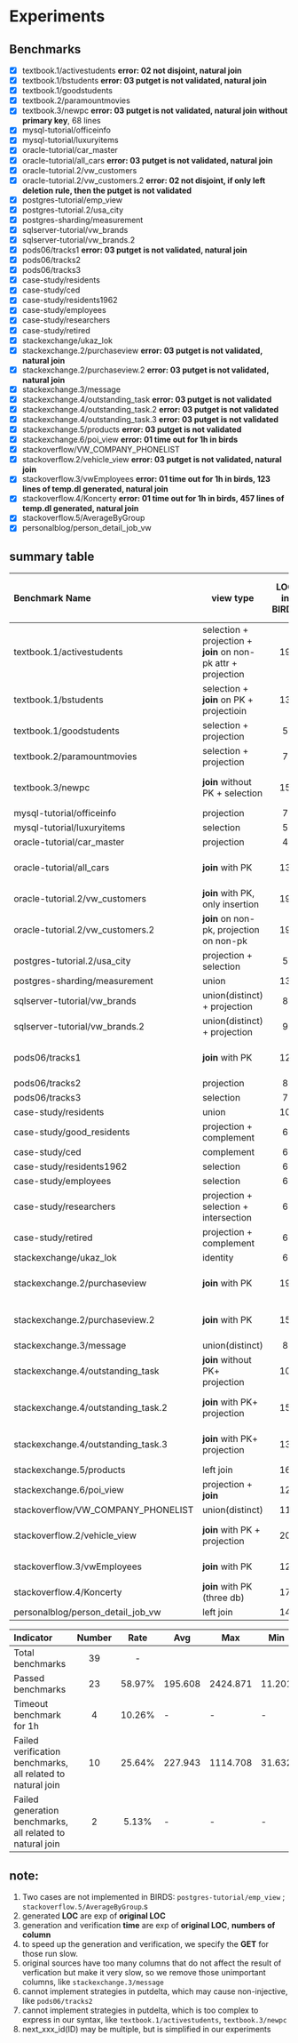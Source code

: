 # Experiments
## Benchmarks
- [x] textbook.1/activestudents **error: 02 not disjoint, natural join**
- [x] textbook.1/bstudents  **error: 03 putget is not validated, natural join**
- [x] textbook.1/goodstudents
- [x] textbook.2/paramountmovies
- [x] textbook.3/newpc  **error: 03 putget is not validated, natural join without primary key**, 68 lines
- [x] mysql-tutorial/officeinfo
- [x] mysql-tutorial/luxuryitems
- [x] oracle-tutorial/car_master
- [x] oracle-tutorial/all_cars  **error: 03 putget is not validated, natural join**   
- [x] oracle-tutorial.2/vw_customers  
- [x] oracle-tutorial.2/vw_customers.2  **error: 02 not disjoint, if only left deletion rule, then the putget is not validated**
- [x] postgres-tutorial/emp_view
- [x] postgres-tutorial.2/usa_city
- [x] postgres-sharding/measurement
- [x] sqlserver-tutorial/vw_brands
- [x] sqlserver-tutorial/vw_brands.2
- [x] pods06/tracks1    **error: 03 putget is not validated, natural join**  
- [x] pods06/tracks2
- [x] pods06/tracks3
- [x] case-study/residents
- [x] case-study/ced
- [x] case-study/residents1962
- [x] case-study/employees
- [x] case-study/researchers
- [x] case-study/retired
- [x] stackexchange/ukaz_lok
- [x] stackexchange.2/purchaseview  **error: 03 putget is not validated, natural join**  
- [x] stackexchange.2/purchaseview.2    **error: 03 putget is not validated, natural join**  
- [x] stackexchange.3/message   
- [x] stackexchange.4/outstanding_task  **error: 03 putget is not validated**
- [x] stackexchange.4/outstanding_task.2    **error: 03 putget is not validated**
- [x] stackexchange.4/outstanding_task.3    **error: 03 putget is not validated**
- [x] stackexchange.5/products  **error: 03 putget is not validated**
- [x] stackexchange.6/poi_view  **error: 01 time out for 1h in birds**
- [x] stackoverflow/VW_COMPANY_PHONELIST
- [x] stackoverflow.2/vehicle_view  **error: 03 putget is not validated, natural join**
- [x] stackoverflow.3/vwEmployees   **error: 01 time out for 1h in birds, 123 lines of temp.dl generated, natural join**
- [x] stackoverflow.4/Koncerty  **error: 01 time out for 1h in birds, 457 lines of temp.dl generated, natural join**
- [x] stackoverflow.5/AverageByGroup
- [x] personalblog/person_detail_job_vw 

## summary table



| Benchmark Name                     | view type                                                    | LOC in BIRDS | LOC in our tool |      Generated LOC      |            Correctness             | Generation  & Verification Time (s) |
| :--------------------------------- | ------------------------------------------------------------ | :----------: | :-------------: | :---------------------: | :--------------------------------: | :---------------------------------: |
| textbook.1/activestudents          | selection + projection + **join** on non-pk attr + projection |      19      |       24        | **error**: not disjoint |                 -                  |                  -                  |
| textbook.1/bstudents               | selection + **join** on PK + projectioin                     |      13      |       18        |           41            | **error**: putget is not validated |               121.934               |
| textbook.1/goodstudents            | selection + projection                                       |      5       |        9        |           17            |                 √                  |               21.602                |
| textbook.2/paramountmovies         | selection + projection                                       |      7       |        8        |           16            |                 √                  |               21.233                |
| textbook.3/newpc                   | **join** without PK + selection                              |      15      |       11        |           68            | **error**: putget is not validated |              1114.708               |
| mysql-tutorial/officeinfo          | projection                                                   |      7       |        8        |           16            |                 √                  |               50.828                |
| mysql-tutorial/luxuryitems         | selection                                                    |      5       |        5        |           19            |                 √                  |               31.025                |
| oracle-tutorial/car_master         | projection                                                   |      4       |        8        |           16            |                 √                  |               23.341                |
| oracle-tutorial/all_cars           | **join** with PK                                             |      13      |       19        |           68            | **error**: putget is not validated |               107.189               |
| oracle-tutorial.2/vw_customers     | **join** with PK, only insertion                             |      19      |       24        |           40            |                 √                  |               15.125                |
| oracle-tutorial.2/vw_customers.2   | **join** on non-pk, projection on non-pk                     |      19      |       26        | **error**: not disjoint |                 -                  |                  -                  |
| postgres-tutorial.2/usa_city       | projection + selection                                       |      5       |        9        |           17            |                 √                  |               37.890                |
| postgres-sharding/measurement      | union                                                        |      13      |       13        |           31            |                 √                  |               11.201                |
| sqlserver-tutorial/vw_brands       | union(distinct) + projection                                 |      8       |       14        |           26            |                 √                  |               47.529                |
| sqlserver-tutorial/vw_brands.2     | union(distinct) + projection                                 |      9       |       14        |           25            |                 √                  |               29.393                |
| pods06/tracks1                     | **join** with PK                                             |      12      |       19        |           124           | **error**: putget is not validated |               210.818               |
| pods06/tracks2                     | projection                                                   |      8       |        8        |           16            |                 √                  |               93.968                |
| pods06/tracks3                     | selection                                                    |      7       |        5        |           19            |                 √                  |               51.524                |
| case-study/residents               | union                                                        |      10      |       22        |           44            |                 √                  |               581.067               |
| case-study/good_residents          | projection + complement                                      |      6       |       12        |           21            |                 √                  |               22.062                |
| case-study/ced                     | complement                                                   |      6       |        7        |           28            |                 √                  |               28.572                |
| case-study/residents1962           | selection                                                    |      6       |       10        |           18            |                 √                  |               216.825               |
| case-study/employees               | selection                                                    |      6       |       12        |           21            |                 √                  |               28.801                |
| case-study/researchers             | projection + selection + intersection                        |      6       |       12        |           25            |                 √                  |               13.900                |
| case-study/retired                 | projection + complement                                      |      6       |       12        |           25            |                 √                  |               13.031                |
| stackexchange/ukaz_lok             | identity                                                     |      6       |        6        |           20            |                 √                  |               241.192               |
| stackexchange.2/purchaseview       | **join** with PK                                             |      19      |       24        |           48            | **error**: putget is not validated |               352.441               |
| stackexchange.2/purchaseview.2     | **join** with PK                                             |      15      |       24        |           31            | **error**: putget is not validated |               31.632                |
| stackexchange.3/message            | union(distinct)                                              |      8       |        8        |           28            |                 √                  |               261.168               |
| stackexchange.4/outstanding_task   | **join** without PK+ projection                              |      10      |       28        |           29            | **error**: putget is not validated |               53.939                |
| stackexchange.4/outstanding_task.2 | **join** with PK+ projection                                 |      15      |       43        |           120           | **error**: putget is not validated |               119.271               |
| stackexchange.4/outstanding_task.3 | **join** with PK+ projection                                 |      13      |       43        |           120           | **error**: putget is not validated |               118.466               |
| stackexchange.5/products           | left join                                                    |      16      |       22        |                         |                 √                  |                                     |
| stackexchange.6/poi_view           | projection + **join**                                        |      12      |       18        |           117           |     **error**: time out for 1h     |             **over 1h**             |
| stackoverflow/VW_COMPANY_PHONELIST | union(distinct)                                              |      11      |       19        |           35            |                 √                  |              2424.871               |
| stackoverflow.2/vehicle_view       | **join** with PK + projection                                |      20      |       23        |           47            | **error**: putget is not validated |               49.032                |
| stackoverflow.3/vwEmployees        | **join** with PK                                             |      12      |       18        |           123           |     **error**: time out for 1h     |             **over 1h**             |
| stackoverflow.4/Koncerty           | **join** with PK (three db)                                  |      17      |       27        |           457           |     **error**: time out for 1h     |             **over 1h**             |
| personalblog/person_detail_job_vw  | left join                                                    |      14      |       22        |           42            |                 √                  |               232.831               |

| Indicator                                                   | Number |  Rate  | Avg     | Max      | Min    |
| :---------------------------------------------------------- | :----: | :----: | ------- | -------- | ------ |
| Total benchmarks                                            |   39   |   -    |         |          |        |
| Passed benchmarks                                           |   23   | 58.97% | 195.608 | 2424.871 | 11.201 |
| Timeout benchmark for 1h                                    |   4    | 10.26% | -       | -        | -      |
| Failed verification benchmarks, all related to natural join |   10   | 25.64% | 227.943 | 1114.708 | 31.632 |
| Failed generation benchmarks, all related to natural join   |   2    | 5.13%  | -       | -        | -      |





## note:

1. Two cases are not implemented in BIRDS: `postgres-tutorial/emp_view` ; `stackoverflow.5/AverageByGroup`.s
2. generated **LOC** are exp of **original LOC**
3. generation and verification **time** are exp of **original LOC**, **numbers of column** 
4. to speed up the generation and verification, we specify the **GET** for those run slow.
5. original sources have too many columns that do not affect the result of verfication but make it very slow, so we remove those unimportant columns, like `stackexchange.3/message`
6. cannot implement strategies in putdelta, which may cause non-injective, like `pods06/tracks2`
7. cannot implement strategies in putdelta, which is too complex to express in our syntax, like `textbook.1/activestudents`, `textbook.3/newpc`
8. next_xxx_id(ID) may be multiple, but is simplified in our experiments

